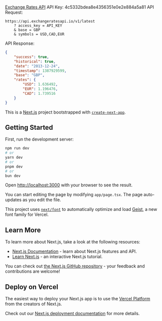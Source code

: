 [Exchange Rates API](https://exchangeratesapi.io/documentation/)
API Key: 4c5332bdea8e4356351e0e2e884a5a81
API Request: 
```
https://api.exchangeratesapi.io/v1/latest
    ? access_key = API_KEY
    & base = GBP
    & symbols = USD,CAD,EUR
```
API Response: 
```json
{
    "success": true,
    "historical": true,
    "date": "2013-12-24",
    "timestamp": 1387929599,
    "base": "GBP",
    "rates": {
        "USD": 1.636492,
        "EUR": 1.196476,
        "CAD": 1.739516
    }
}
```


This is a [Next.js](https://nextjs.org) project bootstrapped with [`create-next-app`](https://nextjs.org/docs/app/api-reference/cli/create-next-app).

## Getting Started

First, run the development server:

```bash
npm run dev
# or
yarn dev
# or
pnpm dev
# or
bun dev
```

Open [http://localhost:3000](http://localhost:3000) with your browser to see the result.

You can start editing the page by modifying `app/page.tsx`. The page auto-updates as you edit the file.

This project uses [`next/font`](https://nextjs.org/docs/app/building-your-application/optimizing/fonts) to automatically optimize and load [Geist](https://vercel.com/font), a new font family for Vercel.

## Learn More

To learn more about Next.js, take a look at the following resources:

- [Next.js Documentation](https://nextjs.org/docs) - learn about Next.js features and API.
- [Learn Next.js](https://nextjs.org/learn) - an interactive Next.js tutorial.

You can check out [the Next.js GitHub repository](https://github.com/vercel/next.js) - your feedback and contributions are welcome!

## Deploy on Vercel

The easiest way to deploy your Next.js app is to use the [Vercel Platform](https://vercel.com/new?utm_medium=default-template&filter=next.js&utm_source=create-next-app&utm_campaign=create-next-app-readme) from the creators of Next.js.

Check out our [Next.js deployment documentation](https://nextjs.org/docs/app/building-your-application/deploying) for more details.
